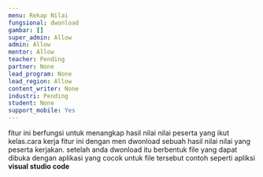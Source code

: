 ```yaml
---
menu: Rekap Nilai
fungsional: dwonload
gambar: []
super_admin: Allow
admin: Allow
mentor: Allow
teacher: Pending
partner: None
lead_program: None
lead_region: Allow
content_writer: None
industri: Pending
student: None
support_mobile: Yes
---
```

fitur ini berfungsi untuk menangkap hasil nilai nilai peserta yang ikut kelas.cara kerja fitur ini dengan men dwonload sebuah hasil nilai nilai yang peserta kerjakan. setelah anda dwonload itu berbentuk file yang dapat dibuka dengan aplikasi yang cocok untuk file tersebut contoh seperti apliksi **visual studio code**